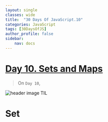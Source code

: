 ```yaml
---
layout: single
classes: wide
title:  "30 Days Of JavaScript.10"
categories: JavaScript
tags: [30DaysOfJS]
author_profile: false
sidebar:
    nav: docs
---
```


# [Day 10. Sets and Maps][1]

> On `Day 10`, 

![header image TIL](../../assets/images/til.jpg)
<br>

# Set

## 




[1]: https://github.com/yendoz/30-Days-Of-JavaScript/blob/master/10_Day_Sets_and_Maps/10_day_Sets_and_Maps.md
